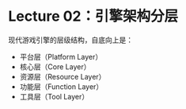 # Lecture 02：引擎架构分层

现代游戏引擎的层级结构，自底向上是：

- 平台层（Platform Layer）
- 核心层（Core Layer）
- 资源层（Resource Layer）
- 功能层（Function Layer）
- 工具层（Tool Layer）
